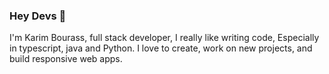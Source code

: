 ### Hey Devs 👋

I'm Karim Bourass, full stack developer, I really like writing code, Especially in typescript, java and Python. I love to create, work on new projects, and build responsive web apps.



